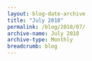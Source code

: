 ```yaml
---
layout: blog-date-archive
title: "July 2018"
permalink: /blog/2018/07/
archive-name: July 2018
archive-type: Monthly
breadcrumb: blog
---
```

